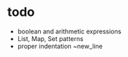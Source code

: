 # todo

- boolean and arithmetic expressions
- List, Map, Set patterns
- proper indentation ~new_line

